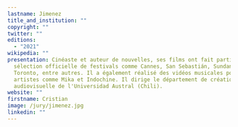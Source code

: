 ```yaml
---
lastname: Jimenez
title_and_institution: ""
copyright: ""
twitter: ""
editions:
  - "2021"
wikipedia: ""
presentation: Cinéaste et auteur de nouvelles, ses films ont fait partie de la
  sélection officielle de festivals comme Cannes, San Sebastián, Sundance et
  Toronto, entre autres. Il a également réalisé des vidéos musicales pour des
  artistes comme Mika et Indochine. Il dirige le département de création
  audiovisuelle de l'Universidad Austral (Chili).
website: ""
firstname: Cristian
image: /jury/jimenez.jpg
linkedin: ""
---
```

